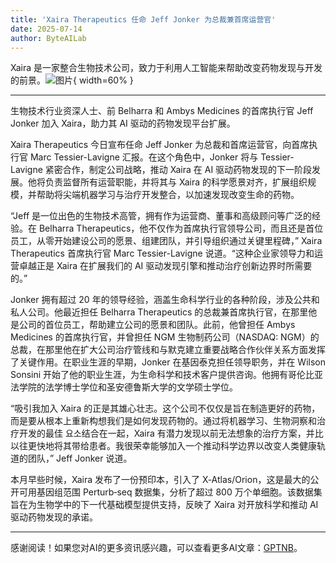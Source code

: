 ```yaml
---
title: 'Xaira Therapeutics 任命 Jeff Jonker 为总裁兼首席运营官'
date: 2025-07-14
author: ByteAILab
---
```


Xaira 是一家整合生物技术公司，致力于利用人工智能来帮助改变药物发现与开发的前景。![图片](https://ai-techpark.com/wp-content/uploads/Xaira-Therapeutics.jpg){ width=60% }

---
  

生物技术行业资深人士、前 Belharra 和 Ambys Medicines 的首席执行官 Jeff Jonker 加入 Xaira，助力其 AI 驱动的药物发现平台扩展。  

Xaira Therapeutics 今日宣布任命 Jeff Jonker 为总裁和首席运营官，向首席执行官 Marc Tessier-Lavigne 汇报。在这个角色中，Jonker 将与 Tessier-Lavigne 紧密合作，制定公司战略，推动 Xaira 在 AI 驱动药物发现的下一阶段发展。他将负责监督所有运营职能，并将其与 Xaira 的科学愿景对齐，扩展组织规模，并帮助将尖端机器学习与治疗开发整合，以加速发现改变生命的药物。  

“Jeff 是一位出色的生物技术高管，拥有作为运营商、董事和高级顾问等广泛的经验。在 Belharra Therapeutics，他不仅作为首席执行官领导公司，而且还是首位员工，从零开始建设公司的愿景、组建团队，并引导组织通过关键里程碑，” Xaira Therapeutics 首席执行官 Marc Tessier-Lavigne 说道。“这种企业家领导力和运营卓越正是 Xaira 在扩展我们的 AI 驱动发现引擎和推动治疗创新边界时所需要的。”  

Jonker 拥有超过 20 年的领导经验，涵盖生命科学行业的各种阶段，涉及公共和私人公司。他最近担任 Belharra Therapeutics 的总裁兼首席执行官，在那里他是公司的首位员工，帮助建立公司的愿景和团队。此前，他曾担任 Ambys Medicines 的首席执行官，并曾担任 NGM 生物制药公司（NASDAQ: NGM）的总裁，在那里他在扩大公司治疗管线和与默克建立重要战略合作伙伴关系方面发挥了关键作用。在职业生涯的早期，Jonker 在基因泰克担任领导职务，并在 Wilson Sonsini 开始了他的职业生涯，为生命科学和技术客户提供咨询。他拥有哥伦比亚法学院的法学博士学位和圣安德鲁斯大学的文学硕士学位。  

“吸引我加入 Xaira 的正是其雄心壮志。这个公司不仅仅是旨在制造更好的药物，而是要从根本上重新构想我们是如何发现药物的。通过将机器学习、生物洞察和治疗开发的最佳 요소结合在一起，Xaira 有潜力发现以前无法想象的治疗方案，并比以往更快地将其带给患者。我很荣幸能够加入一个推动科学边界以改变人类健康轨道的团队，” Jeff Jonker 说道。  

本月早些时候，Xaira 发布了一份预印本，引入了 X‑Atlas/Orion，这是最大的公开可用基因组范围 Perturb‑seq 数据集，分析了超过 800 万个单细胞。该数据集旨在为生物学中的下一代基础模型提供支持，反映了 Xaira 对开放科学和推动 AI 驱动药物发现的承诺。  

---
感谢阅读！如果您对AI的更多资讯感兴趣，可以查看更多AI文章：[GPTNB](https://gptnb.com)。